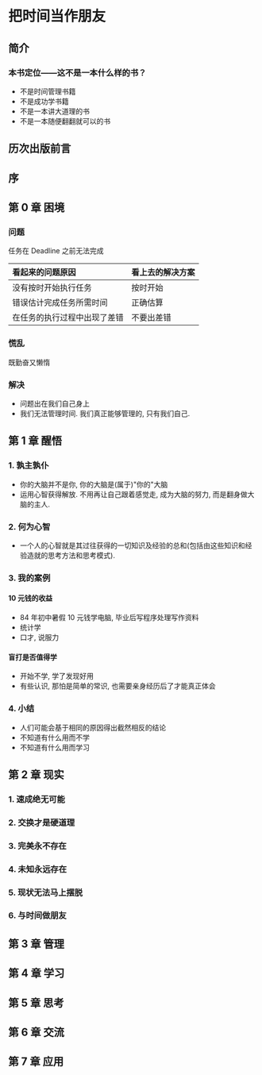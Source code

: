 # 把时间当作朋友

## 简介

### 本书定位——这不是一本什么样的书？
- 不是时间管理书籍
- 不是成功学书籍
- 不是一本讲大道理的书
- 不是一本随便翻翻就可以的书

## 历次出版前言

## 序

## 第 0 章 困境
### 问题

任务在 Deadline 之前无法完成

| 看起来的问题原因 | 看上去的解决方案 |
|:--- |:--- |
| 没有按时开始执行任务 | 按时开始 |
| 错误估计完成任务所需时间 | 正确估算 |
| 在任务的执行过程中出现了差错 | 不要出差错 |

### 慌乱
既勤奋又懒惰

### 解决
- 问题出在我们自己身上
- 我们无法管理时间. 我们真正能够管理的, 只有我们自己.

## 第 1 章 醒悟

### 1. 孰主孰仆
- 你的大脑并不是你, 你的大脑是(属于)"你的"大脑
- 运用心智获得解放. 不用再让自己跟着感觉走, 成为大脑的努力, 而是翻身做大脑的主人.

### 2. 何为心智
- 一个人的心智就是其过往获得的一切知识及经验的总和(包括由这些知识和经验造就的思考方法和思考模式).

### 3. 我的案例
#### 10 元钱的收益
- 84 年初中暑假 10 元钱学电脑, 毕业后写程序处理写作资料
- 统计学
- 口才, 说服力

#### 盲打是否值得学
- 开始不学, 学了发现好用
- 有些认识, 那怕是简单的常识, 也需要亲身经历后了才能真正体会

### 4. 小结
- 人们可能会基于相同的原因得出截然相反的结论
- 不知道有什么用而不学
- 不知道有什么用而学习

## 第 2 章 现实
### 1. 速成绝无可能

### 2. 交换才是硬道理

### 3. 完美永不存在

### 4. 未知永远存在

### 5. 现状无法马上摆脱

### 6. 与时间做朋友

## 第 3 章 管理

## 第 4 章 学习

## 第 5 章 思考

## 第 6 章 交流

## 第 7 章 应用
